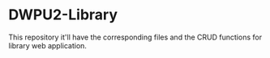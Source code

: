 # DWPU2-Library
This repository it'll have the corresponding files and the CRUD functions for library web application.
